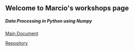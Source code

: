 ## Welcome to Marcio's workshops page


##### Data Processing in Python using Numpy

<a href="https://github.com/marcio-mourao/Data-Processing-In-Python-Using-Numpy/blob/master/Workshop.ipynb" target="_blank"> Main Document</a>

<a href="https://github.com/marcio-mourao/Data-Processing-In-Python-Using-Numpy" target="_blank"> Repository</a>

